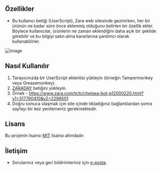 ## Özellikler

- Bu kullanıcı betiği (UserScript), Zara web sitesinde gezinirken, her bir ürünün ne kadar süre önce eklenmiş olduğunu belirten bir özellik ekler. Böylece kullanıcılar, ürünlerin ne zaman eklendiğini daha açık bir şekilde görebilir ve bu bilgiyi satın alma kararlarına yardımcı olarak kullanabilirler.
  
![image](https://github.com/Thionte/ZARADAY/assets/152929892/a9ba319a-3691-4f37-a658-bdb422baa4ce)


## Nasıl Kullanılır

1. Tarayıcınızda bir UserScript eklentisi yükleyin (örneğin Tampermonkey veya Greasemonkey).
2. [ZARADAY](https://raw.githubusercontent.com/Thionte/ZARADAY/main/zaraday.user.js) betiğini yükleyin.
3. Örnek - https://www.zara.com/tr/tr/chelsea-bot-p12000220.html?v1=317760410&v2=2299501
4. Doğru sonuca ulaşmak için site içinde tıkladığınız bağlantılardan sonra sayfayı bir kez yenilemeniz gerekmektedir.

## Lisans

Bu projenin lisansı [MIT](LICENSE) lisansı altındadır.

## İletişim

- Sorularınız veya geri bildirimleriniz için [e-posta](mailto:thionte@proton.me).

